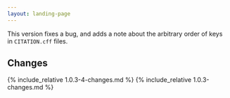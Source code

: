 ```yaml
---
layout: landing-page
---
```


This version fixes a bug, and adds a note about the arbitrary order of keys
in `CITATION.cff` files.

## Changes

{% include_relative 1.0.3-4-changes.md %}
{% include_relative 1.0.3-changes.md %}